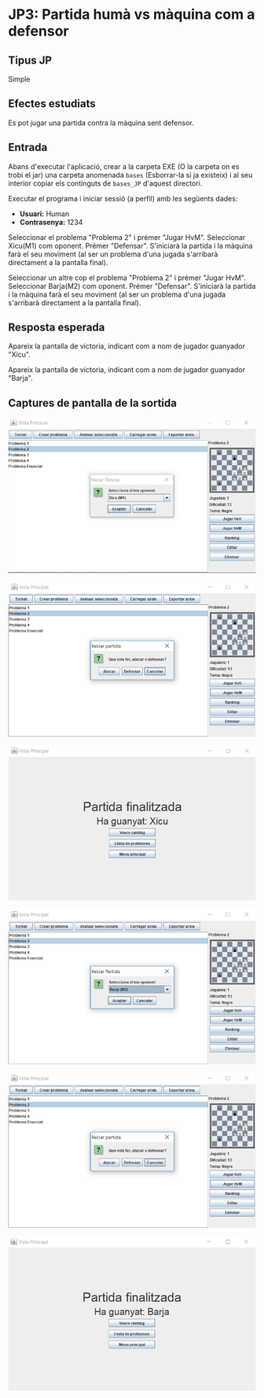 # JP3: Partida humà vs màquina com a defensor

## Tipus JP

Simple

## Efectes estudiats

Es pot jugar una partida contra la màquina sent defensor.

## Entrada

Abans d'executar l'aplicació, crear a la carpeta EXE (O la carpeta on es trobi el jar) una carpeta anomenada `bases` (Esborrar-la si ja existeix) i al seu interior copiar els continguts de `bases_JP` d'aquest directori.

Executar el programa i iniciar sessió (a perfil) amb les següents dades:

- **Usuari:** Human
- **Contrasenya:** 1234

Seleccionar el problema "Problema 2" i prémer "Jugar HvM". Seleccionar Xicu(M1) com oponent. Prémer "Defensar". 
S'iniciarà la partida i la màquina farà el seu moviment (al ser un problema d'una jugada s'arribarà directament a la pantalla final).

Seleccionar un altre cop el problema "Problema 2" i prémer "Jugar HvM". Seleccionar Barja(M2) com oponent. Prémer "Defensar". 
S'iniciarà la partida i la màquina farà el seu moviment (al ser un problema d'una jugada s'arribarà directament a la pantalla final).

## Resposta esperada

Apareix la pantalla de victoria, indicant com a nom de jugador guanyador "Xicu".

Apareix la pantalla de victoria, indicant com a nom de jugador guanyador "Barja".


## Captures de pantalla de la sortida

![Selecció de l'oponent 1](../imatges_JP/hvm_oponent_1_p2.png)

![Selecció de defensar](../imatges_JP/hvm_defensor.png)

![Pantalla de victòria](../imatges_JP/fi_derrota_xicu.png)

![Selecció de l'oponent 2](../imatges_JP/hvm_oponent_2_p2.png)

![Selecció de defensar](../imatges_JP/hvm_defensor.png)

![Pantalla de victòria](../imatges_JP/fi_derrota_barja.png)

